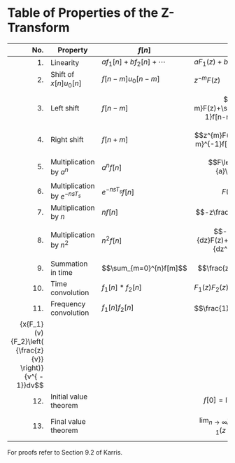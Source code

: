 # Table of Properties of the Z-Transform

| No. | **Property** | $f[n]$ | $F(z)$ |
|----:|----------|--------|--------------|
| 1.   | Linearity | $af_1[n]+bf_2[n]+\cdots$ | $aF_1(z)+bF_2(z)+\cdots$ |
| 2.  | Shift of $x[n]u_0[n]$ | $f[n-m]u_0[n-m]$ | $z^{-m}F(z)$ |
| 3.  | Left shift | $f[n-m]$ | $$z^{-m}F(z)+\sum_{n=0}^{m-1}f[n-m]z^{-n}$$ |
| 4.  | Right shift | $f[n+m]$ | $$z^{m}F(z)+\sum_{n=-m}^{-1}f[n+m]z^{-n}$$  |
| 5.  | Multiplication by $a^n$ | $a^nf[n]$ | $$F\left(\frac{z}{a}\right)$$ |
| 6.  | Multiplication by $e^{-nsT_s}$ | $e^{-nsT_s}f[n]$ | $$F\left(e^{sT_s}z\right)$$ |
| 7.  | Multiplication by $n$ | $nf[n]$ | $$-z\frac{d}{dz}F(z)$$ |
| 8.  | Multiplication by $n^2$ | $n^2f[n]$ | $$-z\frac{d}{dz}F(z)+z^2\frac{d^2}{dz^2}F(z)$$ |
| 9.  | Summation in time | $$\sum_{m=0}^{n}f[m]$$ | $$\frac{z}{z-1}F(z)$$ |
| 10. | Time convolution | $f_1[n]*f_2[n]$ | $F_1(z)F_2(z)$ |
| 11. | Frequency convolution | $f_1[n]f_2[n]$ | $$\frac{1}{{j2\pi }}\oint
{x{F_1}(v){F_2}\left( {\frac{z}{v}} \right)} {v^{ - 1}}dv$$ |
| 12. | Initial value theorem |  | $$f[0]=\lim_{z\to\infty}F(z)$$ |
| 13. | Final value theorem |  | $$\lim_{n\to\infty}f[n]=\lim_{z\to 1}(z-1)F(z)$$ |


For proofs refer to Section 9.2 of Karris.
